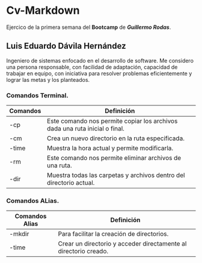 # Cv-Markdown

Ejercico de la primera semana del **Bootcamp** de ***Guillermo Rodas***.

## Luis Eduardo Dávila Hernández
Ingeniero de sistemas enfocado en el desarrollo de software. Me considero una persona responsable,  con facilidad de adaptación, capacidad de trabajar en equipo, con iniciativa para resolver problemas eficientemente y lograr las metas y los  planteados.
 
 ### Comandos Terminal.

| Comandos | Definición |
|----------|----------|
| -cp   | Este comando nos permite copiar los archivos dada una ruta  inicial o final.  |
| -cm   | Crea un nuevo directorio en la ruta especificada.  | 
| -time | Muestra la hora actual y permite modificarla.   | 
| -rm   | Este comando nos permite eliminar archivos de una ruta.   | 
| -dir  | Muestra todas las carpetas y archivos dentro del directorio actual.  | 


### Comandos ALias.

| Comandos Alias | Definición |
|----------------|------------|
| -mkdir | Para facilitar la creación de directorios.  | 
| -time | Crear un directorio y acceder directamente al directorio creado.  | 



